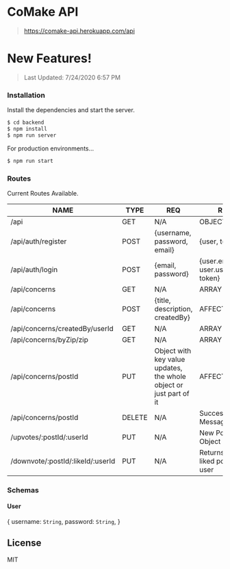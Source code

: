 # CoMake API

> https://comake-api.herokuapp.com/api

# New Features!

> Last Updated: 7/24/2020 6:57 PM

### Installation

Install the dependencies and start the server.

```sh
$ cd backend
$ npm install
$ npm run server
```

For production environments...

```sh
$ npm run start
```

### Routes

Current Routes Available.

| NAME                              | TYPE   | REQ                                                                | RES                                 | HEADER        |
| --------------------------------- | ------ | ------------------------------------------------------------------ | ----------------------------------- | ------------- |
| /api                              | GET    | N/A                                                                | OBJECT                              | N/A           |
| /api/auth/register                | POST   | {username, password, email}                                        | {user, token}                       | N/A           |
| /api/auth/login                   | POST   | {email, password}                                                  | {user.email, user.username, token}  | N/A           |
| /api/concerns                     | GET    | N/A                                                                | ARRAY                               | Authorization |
| /api/concerns                     | POST   | {title, description, createdBy}                                    | AFFECTED                            | Authorization |
| /api/concerns/createdBy/userId    | GET    | N/A                                                                | ARRAY                               | Authorization |
| /api/concerns/byZip/zip           | GET    | N/A                                                                | ARRAY                               | Authorization |
| /api/concerns/postId              | PUT    | Object with key value updates, the whole object or just part of it | AFFECTED                            | Authorization |
| /api/concerns/postId              | DELETE | N/A                                                                | Success Message                     | Authorization |
| /upvotes/:postId/:userId          | PUT    | N/A                                                                | New Post Object                     | Authorization |
| /downvote/:postId/:likeId/:userId | PUT    | N/A                                                                | Returns list of liked posts by user | Authorization |

### Schemas

#### User

{
username: `String`,
password: `String`,
}

## License

MIT
